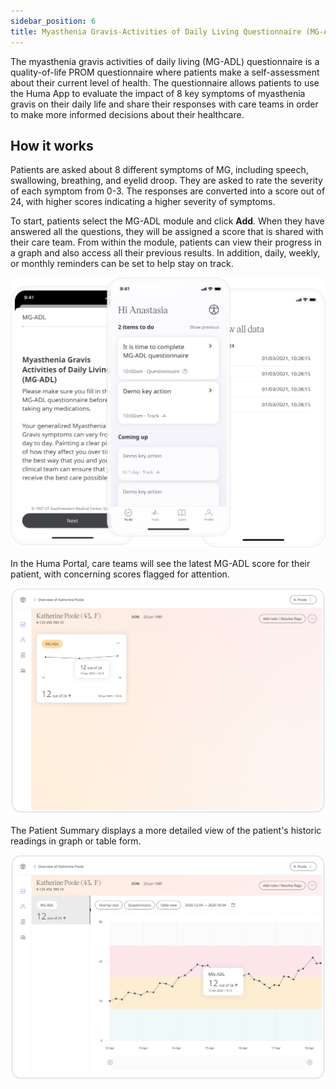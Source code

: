 ```yaml
---
sidebar_position: 6
title: Myasthenia Gravis-Activities of Daily Living Questionnaire (MG-ADL)
---
```


The myasthenia gravis activities of daily living (MG-ADL) questionnaire is a quality-of-life PROM questionnaire where patients make a self-assessment about their current level of health. The questionnaire allows patients to use the Huma App to evaluate the impact of 8 key symptoms of myasthenia gravis on their daily life and share their responses with care teams in order to make more informed decisions about their healthcare.

## How it works

Patients are asked about 8 different symptoms of MG, including speech, swallowing, breathing, and eyelid droop. They are asked to rate the severity of each symptom from 0-3. The responses are converted into a score out of 24, with higher scores indicating a higher severity of symptoms.

To start, patients select the MG-ADL module and click **Add**. When they have answered all the questions, they will be assigned a score that is shared with their care team. From within the module, patients can view their progress in a graph and also access all their previous results. In addition, daily, weekly, or monthly reminders can be set to help stay on track.

![MG-ADL](./assets/mg-adl01.png)

In the Huma Portal, care teams will see the latest MG-ADL score for their patient, with concerning scores flagged for attention.

![MG-ADL](./assets/mg-adl02.png)

The Patient Summary displays a more detailed view of the patient's historic readings in graph or table form.

![MG-ADL](./assets/mg-adl03.png)
